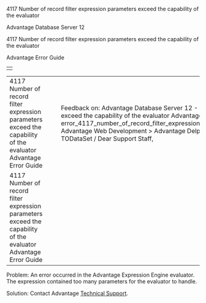 4117 Number of record filter expression parameters exceed the capability of the evaluator




Advantage Database Server 12  

4117 Number of record filter expression parameters exceed the capability of the evaluator

Advantage Error Guide

|  |
| --- |
|  |

|  |  |  |  |  |
| --- | --- | --- | --- | --- |
| 4117 Number of record filter expression parameters exceed the capability of the evaluator  Advantage Error Guide |  |  | Feedback on: Advantage Database Server 12 - 4117 Number of record filter expression parameters exceed the capability of the evaluator Advantage Error Guide error\_4117\_number\_of\_record\_filter\_expression\_parameters\_exceed\_the\_capability\_of\_the\_evaluator Advantage Web Development > Advantage Delphi OData Client > Delphi OData Components > TODataSet / Dear Support Staff, |  |
| 4117 Number of record filter expression parameters exceed the capability of the evaluator  Advantage Error Guide |  |  |  |  |

Problem: An error occurred in the Advantage Expression Engine evaluator. The expression contained too many parameters for the evaluator to handle.

Solution: Contact Advantage [Technical Support](master_technical_support_u_s__and_canada.htm).